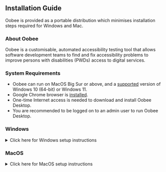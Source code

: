 ## Installation Guide

Oobee is provided as a portable distribution which minimises installation steps required for Windows and Mac.

### About Oobee
Oobee is a customisable, automated accessibility testing tool that allows software development teams to find and fix accessibility problems to improve persons with disabilities (PWDs) access to digital services.

### System Requirements
* Oobee can run on MacOS Big Sur or above, and a [supported](https://learn.microsoft.com/en-us/windows/release-health/supported-versions-windows-client) version of Windows 10 (64-bit) or Windows 11.
* Google Chrome browser is [installed](https://www.google.com/chrome).
* One-time Internet access is needed to download and install Oobee Desktop.
* You are recommended to be logged on to an admin user to run Oobee Desktop.

### Windows
<details>
  <summary>Click here for Windows setup instructions</summary>

#### Download Portable Copy
* Download and extract latest [oobee-portable-windows.zip](https://github.com/GovTechSG/oobee/releases/latest/download/oobee-portable-windows.zip).
* Tip: To extract files, right-click the Compressed zip file and click "Extract All…" in the context menu.

#### Run Oobee
 * Navigate to the folder containing oobee-portable-windows.
 * Double-click `oobee_shell.cmd` (Windows Command Script file).
  <img width="480" alt="Screenshot of Windows Explorer with oobee_shell.cmd selected" src="https://github.com/GovTechSG/oobee/assets/50561219/872c9fce-0d7f-405d-b6b6-c8a196c3e81a">

 * A Windows Command Prompt window should open with contents as illustrated below. `oobee_shell` will automatically prepare your system to run Purple oobee.
```
oobee Shell - Created By younglim - NO WARRANTY PROVIDED
================================================================

INFO: Stored current working directory at C:\Users\oobee\Downloads\oobee-portable-windows
INFO: Set path to node for this session
INFO: Set path to node_modules for this session
INFO: Set path to npm-global for this session
INFO: Set path to Playwright cache for this session
INFO: Set path to ImageMagick for this session
INFO: Set path to oobee for this session


PS C:\Users\username\Downloads\oobee-portable-windows>
```


 * Type in the following commands into the window.  The following commands will navigate your Command Prompt window to the `oobee` sub-directory and initiate a scan
```
cd oobee
node index
```
 * If a Windows Firewall prompt appears, if you have administrator rights, click "Allow" or "Allow access". Click "Cancel" if you do not have administrator rights.
<img width="261" alt="Newer Windows Firewall prompt for Allow" src="https://github.com/GovTechSG/oobee/assets/50561219/4ece401b-1195-4a90-a327-243c081690b9">
<img width="331" alt="Windows Firewall prompt for Allow access" src="https://github.com/GovTechSG/oobee/assets/2021525/d6d435c4-f534-4416-b418-a8b8e15f3b3f">

 * You should then see your Windows Command Prompt window updated with the following contents
```
PS C:\Users\username\Downloads\oobee-portable-windows> cd oobee
PS C:\Users\username\Downloads\oobee-portable-windows\oobee> node index
┌────────────────────────────────────────────────────────────┐
│ Welcome to A11y Accessibility Testing Tool!                │
│ We recommend using Chrome browser for the best experience. │
│                                                            │
│ Version: ░░░░░░                                            │
└────────────────────────────────────────────────────────────┘
? What would you like to scan today? (Use arrow keys)
> sitemap
  website
  custom flow
```

 * Follow the steps at [Features](https://github.com/GovTechSG/oobee#features) for more information on how to run a scan.

  </details>

### MacOS
<details>
  <summary>Click here for MacOS setup instructions</summary>

#### Download Portable Copy
 * Download and extract [oobee-portable-mac.zip](https://github.com/GovTechSG/oobee/releases/latest/download/oobee-portable-mac.zip) version.
 * Tip: To extract files in Mac, double-click on `oobee-portable-mac.zip` file, usually located at your Downloads folder. A new folder with the name `oobee-portable-mac` will appear in Finder.

#### Run Oobee
 * Navigate to the folder `oobee-portable-mac`, usually located at your Downloads folder.
 * Right-click `oobee_shell.command`. Then click `Open` in the context menu.
  <img width="480" alt="Screenshot of right-click oobee_shell.command and Open" src="https://github.com/GovTechSG/oobee/assets/152410523/15a0f577-c8c4-43e2-9c9d-ca4b960b8874">

 * A prompt as follows will appear like below. Click `Open`.
 <img width="240" alt="MacOS prompt for unidentified developer" src="https://github.com/GovTechSG/oobee/assets/152410523/85eb0d58-8dd9-477c-916a-b759cfb1afd6">

 * A Terminal window should open with contents as illustrated below. `oobee_shell` will automatically prepare your system to run Oobee.
```
Last login: Thu Mar 16 10:48:05 on ttys002
/Users/username/Downloads/oobee-portable-mac/oobee_shell.command ; exit;
username@hostname ~ % /Users/username/Downloads/oobee-portable-mac/oobee_shell.command ; exit;
oobee Shell - Created By younglim - NO WARRANTY PROVIDED
================================================================

INFO: Setting path to node for this session
INFO: Set path to node_modules for this session
INFO: Set path to Playwright cache for this session
INFO: Set symbolic link to ImageMagick
INFO: Set path to ImageMagick binaries
INFO: Removing com.apple.quarantine attributes for required binaries to run
username@hostname oobee-portable-mac %
```

 * Type in the following commands into the window.  The following commands will navigate your Terminal window to the `oobee` sub-directory and initiate a scan
 ```
cd oobee
node index
```

 * You should then see your Terminal window updated with the following contents
```
username@hostname oobee-portable-mac % cd oobee
username@hostname oobee % node index
┌────────────────────────────────────────────────────────────┐
│ Welcome to A11y Accessibility Testing Tool!                │
│ We recommend using Chrome browser for the best experience. │
│                                                            │
│ Version: ░░░░░░                                            │
└────────────────────────────────────────────────────────────┘
? What would you like to scan today? (Use arrow keys)
❯ sitemap
  website
  custom flow
```

 * Follow the steps at [Features](https://github.com/GovTechSG/oobee#features) for more information on how to run a scan.
</details>
